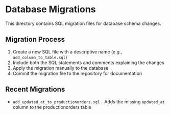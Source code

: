# Database Migrations

This directory contains SQL migration files for database schema changes.

## Migration Process

1. Create a new SQL file with a descriptive name (e.g., `add_column_to_table.sql`)
2. Include both the SQL statements and comments explaining the changes
3. Apply the migration manually to the database
4. Commit the migration file to the repository for documentation

## Recent Migrations

- `add_updated_at_to_productionorders.sql` - Adds the missing `updated_at` column to the productionorders table 